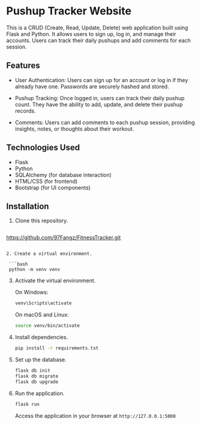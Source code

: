 # Pushup Tracker Website

This is a CRUD (Create, Read, Update, Delete) web application built using Flask and Python. It allows users to sign up, log in, and manage their accounts. Users can track their daily pushups and add comments for each session.

## Features

- User Authentication: Users can sign up for an account or log in if they already have one. Passwords are securely hashed and stored.
  
- Pushup Tracking: Once logged in, users can track their daily pushup count. They have the ability to add, update, and delete their pushup records.

- Comments: Users can add comments to each pushup session, providing insights, notes, or thoughts about their workout.

## Technologies Used

- Flask
- Python
- SQLAlchemy (for database interaction)
- HTML/CSS (for frontend)
- Bootstrap (for UI components)

## Installation

1. Clone this repository.

   ```bash
https://github.com/97Fangz/FitnessTracker.git
  ```

2. Create a virtual environment.

   ```bash
   python -m venv venv
   ```

3. Activate the virtual environment.

   On Windows:

   ```bash
   venv\Scripts\activate
   ```

   On macOS and Linux:

   ```bash
   source venv/bin/activate
   ```

4. Install dependencies.

   ```bash
   pip install -r requirements.txt
   ```

5. Set up the database.

   ```bash
   flask db init
   flask db migrate
   flask db upgrade
   ```

6. Run the application.

   ```bash
   flask run
   ```

   Access the application in your browser at `http://127.0.0.1:5000`
